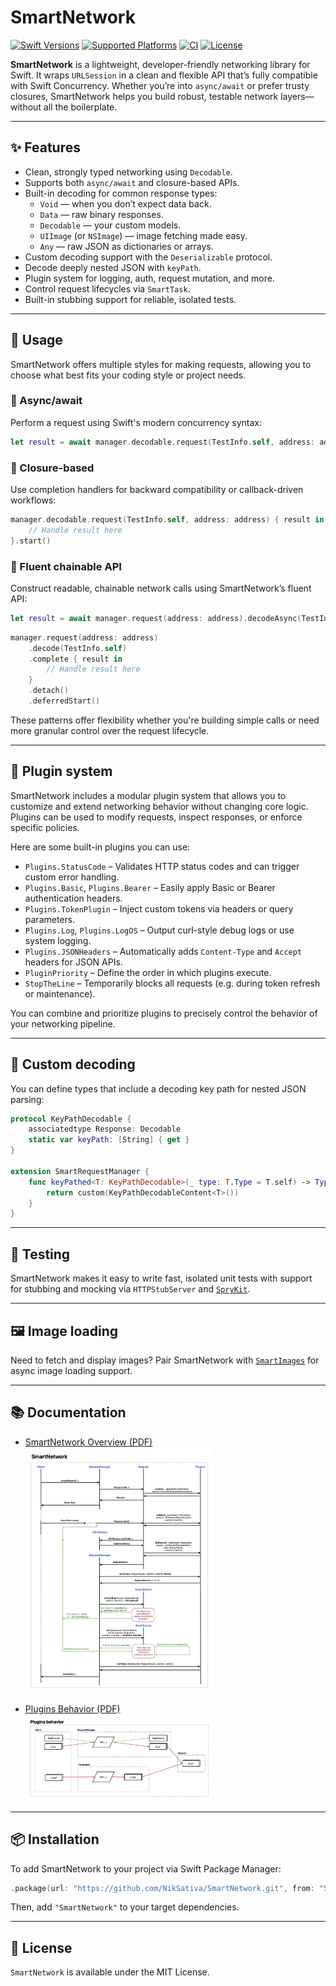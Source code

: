 # SmartNetwork

[![Swift Versions](https://img.shields.io/endpoint?url=https%3A%2F%2Fswiftpackageindex.com%2Fapi%2Fpackages%2FNikSativa%2FSmartNetwork%2Fbadge%3Ftype%3Dswift-versions)](https://swiftpackageindex.com/NikSativa/SmartNetwork)
[![Supported Platforms](https://img.shields.io/endpoint?url=https%3A%2F%2Fswiftpackageindex.com%2Fapi%2Fpackages%2FNikSativa%2FSmartNetwork%2Fbadge%3Ftype%3Dplatforms)](https://swiftpackageindex.com/NikSativa/SmartNetwork)
[![CI](https://github.com/NikSativa/SmartNetwork/actions/workflows/swift_macos.yml/badge.svg)](https://github.com/NikSativa/SmartNetwork/actions/workflows/swift_macos.yml)
[![License](https://img.shields.io/github/license/Iterable/swift-sdk)](https://opensource.org/licenses/MIT)

**SmartNetwork** is a lightweight, developer-friendly networking library for Swift. It wraps `URLSession` in a clean and flexible API that’s fully compatible with Swift Concurrency. Whether you’re into `async/await` or prefer trusty closures, SmartNetwork helps you build robust, testable network layers—without all the boilerplate.

---

## ✨ Features

- Clean, strongly typed networking using `Decodable`.
- Supports both `async/await` and closure-based APIs.
- Built-in decoding for common response types:
  - `Void` — when you don’t expect data back.
  - `Data` — raw binary responses.
  - `Decodable` — your custom models.
  - `UIImage` (or `NSImage`) — image fetching made easy.
  - `Any` — raw JSON as dictionaries or arrays.
- Custom decoding support with the `Deserializable` protocol.
- Decode deeply nested JSON with `keyPath`.
- Plugin system for logging, auth, request mutation, and more.
- Control request lifecycles via `SmartTask`.
- Built-in stubbing support for reliable, isolated tests.

---

## 🚀 Usage

SmartNetwork offers multiple styles for making requests, allowing you to choose what best fits your coding style or project needs.

### 🔹 Async/await

Perform a request using Swift's modern concurrency syntax:

```swift
let result = await manager.decodable.request(TestInfo.self, address: address)
```

### 🔹 Closure-based

Use completion handlers for backward compatibility or callback-driven workflows:

```swift
manager.decodable.request(TestInfo.self, address: address) { result in
    // Handle result here
}.start()
```

### 🔹 Fluent chainable API

Construct readable, chainable network calls using SmartNetwork’s fluent API:

```swift
let result = await manager.request(address: address).decodeAsync(TestInfo.self)
```

```swift
manager.request(address: address)
    .decode(TestInfo.self)
    .complete { result in
        // Handle result here
    }
    .detach()
    .deferredStart()
```

These patterns offer flexibility whether you're building simple calls or need more granular control over the request lifecycle.

---

## 🧩 Plugin system

SmartNetwork includes a modular plugin system that allows you to customize and extend networking behavior without changing core logic. Plugins can be used to modify requests, inspect responses, or enforce specific policies.

Here are some built-in plugins you can use:

- `Plugins.StatusCode` – Validates HTTP status codes and can trigger custom error handling.
- `Plugins.Basic`, `Plugins.Bearer` – Easily apply Basic or Bearer authentication headers.
- `Plugins.TokenPlugin` – Inject custom tokens via headers or query parameters.
- `Plugins.Log`, `Plugins.LogOS` – Output curl-style debug logs or use system logging.
- `Plugins.JSONHeaders` – Automatically adds `Content-Type` and `Accept` headers for JSON APIs.
- `PluginPriority` – Define the order in which plugins execute.
- `StopTheLine` – Temporarily blocks all requests (e.g. during token refresh or maintenance).

You can combine and prioritize plugins to precisely control the behavior of your networking pipeline.

---

## 🔧 Custom decoding

You can define types that include a decoding key path for nested JSON parsing:

```swift
protocol KeyPathDecodable {
    associatedtype Response: Decodable
    static var keyPath: [String] { get }
}

extension SmartRequestManager {
    func keyPathed<T: KeyPathDecodable>(_ type: T.Type = T.self) -> TypedRequestManager<T.Response?> {
        return custom(KeyPathDecodableContent<T>())
    }
}
```

---

## 🧪 Testing

SmartNetwork makes it easy to write fast, isolated unit tests with support for stubbing and mocking via `HTTPStubServer` and [`SpryKit`](https://github.com/NikSativa/SpryKit).

---

## 🖼️ Image loading

Need to fetch and display images? Pair SmartNetwork with [`SmartImages`](https://github.com/NikSativa/SmartImages) for async image loading support.

---

## 📚 Documentation

- [SmartNetwork Overview (PDF)](./.instructions/SmartNetwork.pdf)  
  <img src="./.instructions/SmartNetwork.jpg" alt="SmartNetwork Overview Preview" width="300" />

- [Plugins Behavior (PDF)](./.instructions/Plugins_behavior.pdf)  
  <img src="./.instructions/Plugins_behavior.jpg" alt="Plugins Behavior Preview" width="300" />

---

## 📦 Installation

To add SmartNetwork to your project via Swift Package Manager:

```swift
.package(url: "https://github.com/NikSativa/SmartNetwork.git", from: "5.0.0")
```

Then, add `"SmartNetwork"` to your target dependencies.

---

## 📄 License

`SmartNetwork` is available under the MIT License.
